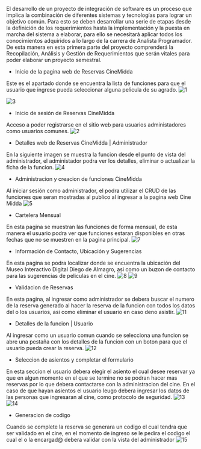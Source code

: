 El desarrollo de un proyecto de integración de software es un proceso que implica la combinación de diferentes sistemas y tecnologías para lograr un objetivo común. Para esto se deben desarrollar una serie de etapas desde la definición de los requerimientos hasta la implementación y la puesta en marcha del sistema a elaborar, para ello se necesitará aplicar todos los conocimientos adquiridos a lo largo de la carrera de Analista Programador. De esta manera en esta primera parte del proyecto comprenderá la Recopilación, Análisis y Gestión de Requerimientos que serán vitales para poder elaborar un proyecto semestral.

- Inicio de la pagina web de Reservas CineMidda
  
Este es el apartado donde se encuentra la lista de funciones para que el usuario que ingrese pueda seleccionar alguna pelicula de su agrado.
![1](https://github.com/nediakX/CineMidda/assets/113554404/d596bd6b-adfc-4867-bde7-48a9b1ae6b7e)

![3](https://github.com/nediakX/CineMidda/assets/113554404/6095c772-f491-4000-a8fd-88022d987378)

- Inicio de sesión de Reservas CineMidda

Acceso a poder registrarse en el sitio web para usuarios administadores como usuarios comunes.
![2](https://github.com/nediakX/CineMidda/assets/113554404/f0e78d92-b85b-4881-9098-87de0b99b743)

- Detalles web de Reservas CineMidda | Administrador

En la siguiente imagen se muestra la funcion desde el punto de vista del administrador, el administador podra ver los detalles, eliminar o actualizar la ficha de la funcion.
![4](https://github.com/nediakX/CineMidda/assets/113554404/56f462ad-d578-4fca-8177-0a1d40f47357)

- Administracion y creacion de funciones CineMidda

Al iniciar sesión como administrador, el podra utilizar el CRUD de las funciones que seran mostradas al publico al ingresar a la pagina web Cine Midda
![5](https://github.com/nediakX/CineMidda/assets/113554404/becce695-fad3-4096-b17b-30c63fe40110)

- Cartelera Mensual

En esta pagina se muestran las funciones de forma mensual, de esta manera el usuario podra ver que funciones estaran disponibles en otras fechas que no se muestren en la pagina principal.
![7](https://github.com/nediakX/CineMidda/assets/113554404/eb94a4d1-1447-4352-a687-2f1a1457cc4a)

- Información de Contacto, Ubicación y Sugerencias

En esta pagina se podra localizar donde se encuentra la ubicación del Museo Interactivo Digital Diego de Almagro, asi como un buzon de contacto para las sugerencias de peliculas en el cine.
![8](https://github.com/nediakX/CineMidda/assets/113554404/f4ad4f2b-8609-4469-b7a9-ee39f3a78422)
![9](https://github.com/nediakX/CineMidda/assets/113554404/63e7e6d4-ff16-4baa-83e8-b6d0d0a10ff7)

- Validacion de Reservas

En esta pagina, al ingresar como administrador se debera buscar el numero de la reserva generado al hacer la reserva de la funcion con todos los datos del o los usuarios, asi como eliminar el usuario en caso deno asistir.
![11](https://github.com/nediakX/CineMidda/assets/113554404/b858042e-8485-43e5-85ee-b90404eb983e)

- Detalles de la funcion | Usuario

Al ingresar como un usuario comun cuando se selecciona una funcion se abre una pestaña con los detalles de la funcion con un boton para que el usuario pueda crear la reserva.
![12](https://github.com/nediakX/CineMidda/assets/113554404/639c8fcc-4c28-47f9-9385-2e6163fec9b2)

- Seleccion de asientos y completar el formulario

En esta seccion el usuario debera elegir el asiento el cual desee reservar ya que en algun momento en el que se termine no se podran hacer mas reservas por lo que debera contactarse con la administracion del cine. En el caso de que hayan asientos el usuario leugo debera ingresar los datos de las personas que ingresaran al cine, como protocolo de seguridad.
![13](https://github.com/nediakX/CineMidda/assets/113554404/b2a9c352-ce63-41ec-ae28-b68225f1c8ad)
![14](https://github.com/nediakX/CineMidda/assets/113554404/12039eb5-7054-4707-9517-1a3d6da1898f)

- Generacion de codigo

Cuando se complete la reserva se generara un codigo el cual tendra que ser validado en el cine, en el momento de ingreso se le pedira el codigo el cual el o la encargad@ debera validar con la vista del administrador
![15](https://github.com/nediakX/CineMidda/assets/113554404/db4c60c6-f35e-4030-9c22-a3f22dbf9912)

